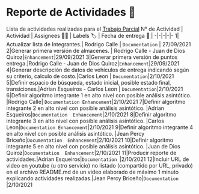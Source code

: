 # Reporte de Actividades 📝
Lista de actividades realizadas para el [Trabajo Parcial](https://github.com/RodriCalle/cc41_tf_201915889_201910127_201917028_201718169_20141a449/milestone/1?closed=1)
N° de Actividad | Actividad | Assignees 👨‍💻 | Labels 🏷️ | Fecha de entrega 📅 | 
-|-|-|-|-
1| Actualizar lista de Integrantes.| Rodrigo Calle |  `Documentation` | 27/09/2021
2|Generar primera versión de almacenes. | Rodrigo Calle - Juan de Dios Quiroz|`Enhancement`|29/09/2021
3|Generar primera versión de puntos entrega.|Rodrigo Calle - Juan de Dios Quiroz|`Enhancement`|29/09/2021
4|Generar descripción de datos de vehículos de entrega indicando según su criterio, calculo de costo.|Carlos Leon |  `Documentation`|2/10/2021
5|Definir espacio de búsqueda, estado inicial, posible estado final, transiciones.|Adrian Esqueiros - Carlos Leon |  `Documentation`|2/10/2021
6|Definir algoritmo integrante 1 en alto nivel con posible análisis asintótico. |Rodrigo Calle| `Documentation Enhancement`|2/10/2021
7|Definir algoritmo integrante 2 en alto nivel con posible análisis asintótico. |Adrian Esqueiros|`Documentation  Enhancement`|2/10/2021
8|Definir algoritmo integrante 3 en alto nivel con posible análisis asintótico. |Carlos Leon|`Documentation Enhancement`|2/10/2021
9|Definir algoritmo integrante 4 en alto nivel con posible análisis asintótico. |Jean Percy Briceño|`Documentation  Enhancement`|2/10/2021
10|Definir algoritmo integrante 5 en alto nivel con posible análisis asintótico. |Juan de Dios Quiroz|`Documentation  Enhancement`|2/10/2021
11|Producir reporte de actividades.|Adrian Esqueiros|`Documentation `|2/10/2021
12|Incluir URL de video en youtube (u otro servicio) no listado (compartido por URL, privado) en el archivo README.md de un video elaborado de máximo 1 minuto explicando actividades realizadas.|Jean Percy Briceño|`Documentation `|2/10/2021
